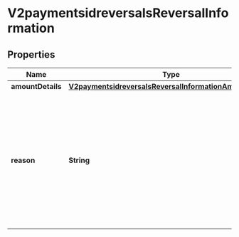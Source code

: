 
# V2paymentsidreversalsReversalInformation

## Properties
Name | Type | Description | Notes
------------ | ------------- | ------------- | -------------
**amountDetails** | [**V2paymentsidreversalsReversalInformationAmountDetails**](V2paymentsidreversalsReversalInformationAmountDetails.md) |  |  [optional]
**reason** | **String** | Reason for the authorization reversal. Possible value:   - 34: Suspected fraud  CyberSource ignores this field for processors that do not support this value.  |  [optional]



